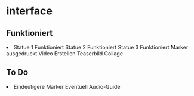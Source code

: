 # interface

<h2>Funktioniert</h2>
<li>
<lu>Statue 1 Funktioniert</lu>
<lu>Statue 2 Funktioniert</lu>
<lu>Statue 3 Funktioniert</lu> 
<lu>Marker ausgedruckt</lu>
<lu>Video Erstellen</lu>
<lu>Teaserbild Collage</lu>
</li>

<h2>To Do</h2>
<li>
  <lu>Eindeutigere Marker</lu>
  <lu>Eventuell Audio-Guide</lu>
</li>
